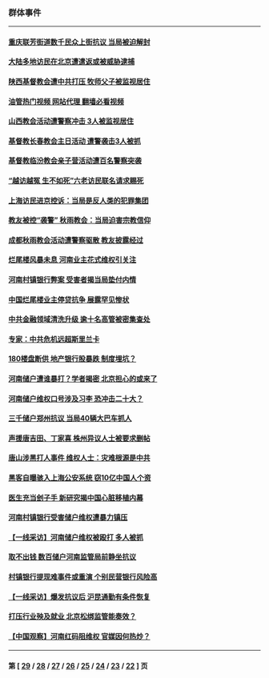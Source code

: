 ### 群体事件
---
#### [重庆联芳街道数千民众上街抗议 当局被迫解封](../../pages/ncid279/n13812220.md?08290845) 
#### [大陆多地访民在北京遭遣返或被威胁逮捕](../../pages/ncid279/n13812104.md?08290845) 
#### [陕西基督教会遭中共打压 牧师父子被监视居住](../../pages/ncid279/n13811611.md?08290845) 
#### [油管热门视频 网站代理 翻墙必看视频](http://209.222.30.114:81/youtube.html?08290845)
#### [山西教会活动遭警察冲击 3人被监视居住](../../pages/ncid279/n13808966.md?08290845) 
#### [基督教长春教会主日活动 遭警袭击3人被抓](../../pages/ncid279/n13806935.md?08290845) 
#### [基督教临汾教会亲子营活动遭百名警察突袭](../../pages/ncid279/n13806527.md?08290845) 
#### [“越访越冤 生不如死”六老访民联名请求赐死](../../pages/ncid279/n13805907.md?08290845) 
#### [上海访民进京控诉：当局是反人类的犯罪集团](../../pages/ncid279/n13803858.md?08290845) 
#### [教友被控“袭警” 秋雨教会：当局迫害宗教信仰](../../pages/ncid279/n13803563.md?08290845) 
#### [成都秋雨教会活动遭警察驱散 教友披露经过](../../pages/ncid279/n13802541.md?08290845) 
#### [烂尾楼风暴未息 河南业主花式维权引关注](../../pages/ncid279/n13794519.md?08290845) 
#### [河南村镇银行弊案 受害者揭当局垫付内情](../../pages/ncid279/n13791990.md?08290845) 
#### [中国烂尾楼业主停贷抗争 展露罕见惨状](../../pages/ncid279/n13787794.md?08290845) 
#### [中共金融领域清洗升级 逾十名高管被密集查处](../../pages/ncid279/n13782694.md?08290845) 
#### [专家：中共危机远超斯里兰卡](../../pages/ncid279/n13782248.md?08290845) 
#### [180楼盘断供 地产银行股暴跌 制度埋坑？](../../pages/ncid279/n13780778.md?08290845) 
#### [河南储户遭谁暴打？学者揭密 北京担心的或来了](../../pages/ncid279/n13779407.md?08290845) 
#### [河南储户维权口号涉及习李 恐冲击二十大？](../../pages/ncid279/n13778148.md?08290845) 
#### [三千储户郑州抗议 当局40辆大巴车抓人](../../pages/ncid279/n13777593.md?08290845) 
#### [声援唐吉田、丁家喜 株州异议人士被要求删帖](../../pages/ncid279/n13775534.md?08290845) 
#### [唐山涉黑打人事件 维权人士：灾难根源是中共](../../pages/ncid279/n13773534.md?08290845) 
#### [黑客自曝骇入上海公安系统 窃10亿中国人个资](../../pages/ncid279/n13773395.md?08290845) 
#### [医生充当刽子手 新研究揭中国心脏移植内幕](../../pages/ncid279/n13772291.md?08290845) 
#### [河南村镇银行受害储户维权遭暴力镇压](../../pages/ncid279/n13770841.md?08290845) 
#### [【一线采访】河南储户维权被殴打 多人被抓](../../pages/ncid279/n13768629.md?08290845) 
#### [取不出钱 数百储户河南监管局前静坐抗议](../../pages/ncid279/n13767198.md?08290845) 
#### [村镇银行提现难事件或重演 个别民营银行风险高](../../pages/ncid279/n13764495.md?08290845) 
#### [【一线采访】爆发抗议后 沪昆通勤有条件恢复](../../pages/ncid279/n13763504.md?08290845) 
#### [打压行业殃及就业 北京松绑监管能奏效？](../../pages/ncid279/n13761130.md?08290845) 
#### [【中国观察】河南红码阻维权 官媒因何热炒？](../../pages/ncid279/n13760146.md?08290845) 

---
#### 第 [ [29](./29.md?08290845) / [28](./28.md?08290845) / [27](./27.md?08290845) / [26](./26.md?08290845) / [25](./25.md?08290845) / [24](./24.md?08290845) / [23](./23.md?08290845) / [22](./22.md?08290845) ] 页
